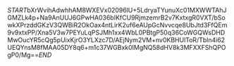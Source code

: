$START$bXrWvihAdwhhAM8WXEVx02096lU+5LdryaTYunuXc01MXWWTAhJGMZLk4p+Na9AnUUJ6GPwHA036bIKfCU9RjmzemrB2v7KxtxgR0VXT/bSowkXPrzddGKzV3QWBiR2OkOax4ntLirK2uf6eAUpGcNvvcqe8UbJtd3FfQEm9v9xtxPP/Xna5V3w7PEYuLqPSJMh1xx4WbL0PBtgP50q36CoWGQWsDHDMwOucYR5cQg5pUixKjrO3YLXzc7D/AEjNym2VM+nv0KBHUlToR/Tbln4i62UEQYnsM8fMAA05DY8q6+m1c37WGBxk0IMgNQ58dHV8k3MFXXFShQPOgP0/Mg==$END$